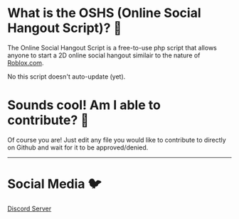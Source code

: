 # What is the OSHS (Online Social Hangout Script)? 🤔
The Online Social Hangout Script is a free-to-use php script that allows anyone to start a 2D online social hangout similair to the nature of [Roblox.com](https://www.roblox.com).

No this script doesn't auto-update (yet).

# Sounds cool! Am I able to contribute? 🎉
Of course you are! Just edit any file you would like to contribute to directly on Github and wait for it to be approved/denied.

---

# Social Media 🐦
[Discord Server](#)
